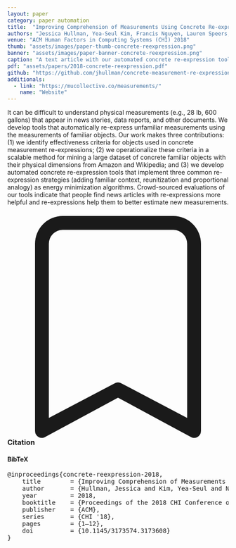 ```yaml
---
layout: paper
category: paper automation
title:  "Improving Comprehension of Measurements Using Concrete Re-expression Strategies"
authors: "Jessica Hullman, Yea-Seul Kim, Francis Nguyen, Lauren Speers, Maneesh Agrawala"
venue: "ACM Human Factors in Computing Systems (CHI) 2018"
thumb: "assets/images/paper-thumb-concrete-reexpression.png"
banner: "assets/images/paper-banner-concrete-reexpression.png"
caption: "A text article with our automated concrete re-expression tools using two common strategies: adding familiar context (left) and reunitization (right). Both strategies provide more context for the measurements by comparing them to measurements of familiar objects. "
pdf: "assets/papers/2018-concrete-reexpression.pdf"
github: "https://github.com/jhullman/concrete-measurement-re-expressions"
additionals:
  - link: "https://mucollective.co/measurements/"
    name: "Website"
---
```


<!-- abstract -->
It can be difficult to understand physical measurements (e.g., 28 lb, 600 gallons) that appear in news stories, data reports, and other documents. We develop tools that automatically re-express unfamiliar measurements using the measurements of familiar objects. Our work makes three contributions: (1) we identify effectiveness criteria for objects used in concrete measurement re-expressions; (2) we operationalize these criteria in a scalable method for mining a large dataset of concrete familiar objects with their physical dimensions from Amazon and Wikipedia; and (3) we develop automated concrete re-expression tools that implement three common re-expression strategies (adding familiar context, reunitization and proportional analogy) as energy minimization algorithms. Crowd-sourced evaluations of our tools indicate that people find news articles with re-expressions more helpful and re-expressions help them to better estimate new measurements.


<h3><svg xmlns="http://www.w3.org/2000/svg" fill="currentColor" class="bi bi-bookmark" viewBox="0 0 16 16">
  <path d="M2 2a2 2 0 0 1 2-2h8a2 2 0 0 1 2 2v13.5a.5.5 0 0 1-.777.416L8 13.101l-5.223 2.815A.5.5 0 0 1 2 15.5V2zm2-1a1 1 0 0 0-1 1v12.566l4.723-2.482a.5.5 0 0 1 .554 0L13 14.566V2a1 1 0 0 0-1-1H4z"/>
</svg> Citation</h3>
<div class="bibtex">
<!-- bibtex -->
<h4>BibTeX</h4>
<pre>
@inproceedings{concrete-reexpression-2018,
	title        = {Improving Comprehension of Measurements Using Concrete Re-Expression Strategies},
	author       = {Hullman, Jessica and Kim, Yea-Seul and Nguyen, Francis and Speers, Lauren and Agrawala, Maneesh},
	year         = 2018,
	booktitle    = {Proceedings of the 2018 CHI Conference on Human Factors in Computing Systems},
	publisher    = {ACM},
	series       = {CHI '18},
	pages        = {1–12},
	doi          = {10.1145/3173574.3173608}
}
</pre>
</div>
